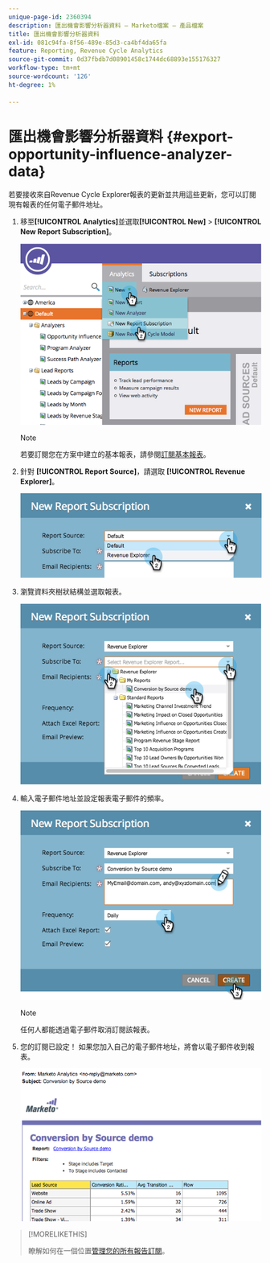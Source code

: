 ```yaml
---
unique-page-id: 2360394
description: 匯出機會影響分析器資料 — Marketo檔案 — 產品檔案
title: 匯出機會影響分析器資料
exl-id: 081c94fa-8f56-489e-85d3-ca4bf4da65fa
feature: Reporting, Revenue Cycle Analytics
source-git-commit: 0d37fbdb7d08901458c1744dc68893e155176327
workflow-type: tm+mt
source-wordcount: '126'
ht-degree: 1%

---
```


# 匯出機會影響分析器資料 {#export-opportunity-influence-analyzer-data}

若要接收來自Revenue Cycle Explorer報表的更新並共用這些更新，您可以訂閱現有報表的任何電子郵件地址。

1. 移至&#x200B;**[!UICONTROL Analytics]**&#x200B;並選取&#x200B;**[!UICONTROL New]** > **[!UICONTROL New Report Subscription]**。

   ![](assets/image2014-9-17-12-3a40-3a46.png)

   >[!NOTE]
   >
   >若要訂閱您在方案中建立的基本報表，請參閱[訂閱基本報表](/help/marketo/product-docs/reporting/basic-reporting/report-subscriptions/subscribe-to-a-basic-report.md)。

1. 針對 **[!UICONTROL Report Source]**，請選取 **[!UICONTROL Revenue Explorer]**。

   ![](assets/image2014-9-17-12-3a42-3a15.png)

1. 瀏覽資料夾樹狀結構並選取報表。

   ![](assets/image2014-9-17-12-3a42-3a24.png)

1. 輸入電子郵件地址並設定報表電子郵件的頻率。

   ![](assets/image2014-9-17-12-3a42-3a29.png)

   >[!NOTE]
   >
   >任何人都能透過電子郵件取消訂閱該報表。

1. 您的訂閱已設定！ 如果您加入自己的電子郵件地址，將會以電子郵件收到報表。

   ![](assets/image2014-9-17-12-3a42-3a53.png)

>[!MORELIKETHIS]
>
>瞭解如何在一個位置[管理您的所有報告訂閱](/help/marketo/product-docs/reporting/basic-reporting/report-subscriptions/manage-report-subscriptions.md)。
